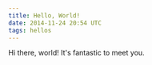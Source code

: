 ```yaml
---
title: Hello, World!
date: 2014-11-24 20:54 UTC
tags: hellos
---
```


Hi there, world! It's fantastic to meet you.